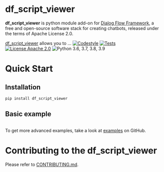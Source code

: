 
# df_script_viewer

**df_script_viewer** is python module add-on for [Dialog Flow Framework](https://github.com/deepmipt/dialog_flow_framework), a free and open-source software stack for creating chatbots, released under the terms of Apache License 2.0.


[df_script_viewer](../..) allows you to ...
[![Codestyle](../../../workflows/codestyle/badge.svg)](../../../actions)
[![Tests](../../../workflows/test_coverage/badge.svg)](../../../actions)
[![License Apache 2.0](https://img.shields.io/badge/license-Apache%202.0-blue.svg)](LICENSE)
![Python 3.6, 3.7, 3.8, 3.9](https://img.shields.io/badge/python-3.6%20%7C%203.7%20%7C%203.8%20%7C%203.9-green.svg)

<!-- TODO: uncomment one of these to add badges to your project description -->
<!-- [![Documentation Status](https://df_script_viewer.readthedocs.io/en/stable/?badge=stable)]() See readthedocs.io -->
<!-- [![Coverage Status]()]() See coveralls.io -->
<!-- [![PyPI](https://img.shields.io/pypi/v/df_script_viewer)](https://pypi.org/project/df_script_viewer/) -->
<!-- [![Downloads](https://pepy.tech/badge/df_script_viewer)](https://pepy.tech/project/df_script_viewer) -->

# Quick Start
## Installation
```bash
pip install df_script_viewer
```

## Basic example
```python

```

To get more advanced examples, take a look at [examples](examples) on GitHub.

# Contributing to the df_script_viewer

Please refer to [CONTRIBUTING.md](CONTRIBUTING.md).